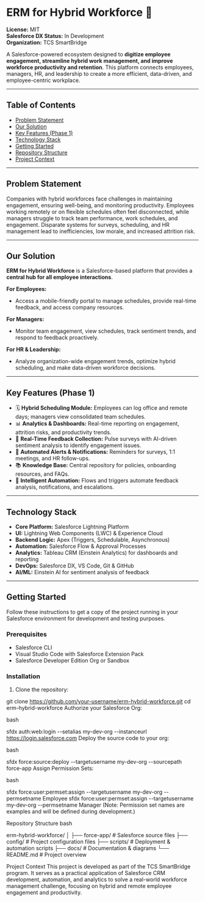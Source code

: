 # ERM for Hybrid Workforce 💼

**License:** MIT  
**Salesforce DX Status:** In Development  
**Organization:** TCS SmartBridge  

A Salesforce-powered ecosystem designed to **digitize employee engagement, streamline hybrid work management, and improve workforce productivity and retention**. This platform connects employees, managers, HR, and leadership to create a more efficient, data-driven, and employee-centric workplace.

---

## Table of Contents
- [Problem Statement](#problem-statement)  
- [Our Solution](#our-solution)  
- [Key Features (Phase 1)](#key-features-phase-1)  
- [Technology Stack](#technology-stack)  
- [Getting Started](#getting-started)  
- [Repository Structure](#repository-structure)  
- [Project Context](#project-context)  

---

## Problem Statement
Companies with hybrid workforces face challenges in maintaining engagement, ensuring well-being, and monitoring productivity. Employees working remotely or on flexible schedules often feel disconnected, while managers struggle to track team performance, work schedules, and engagement. Disparate systems for surveys, scheduling, and HR management lead to inefficiencies, low morale, and increased attrition risk.

---

## Our Solution
**ERM for Hybrid Workforce** is a Salesforce-based platform that provides a **central hub for all employee interactions**.

**For Employees:**  
- Access a mobile-friendly portal to manage schedules, provide real-time feedback, and access company resources.

**For Managers:**  
- Monitor team engagement, view schedules, track sentiment trends, and respond to feedback proactively.

**For HR & Leadership:**  
- Analyze organization-wide engagement trends, optimize hybrid scheduling, and make data-driven workforce decisions.

---

## Key Features (Phase 1)
- 🗓 **Hybrid Scheduling Module:** Employees can log office and remote days; managers view consolidated team schedules.  
- 📊 **Analytics & Dashboards:** Real-time reporting on engagement, attrition risks, and productivity trends.  
- 📝 **Real-Time Feedback Collection:** Pulse surveys with AI-driven sentiment analysis to identify engagement issues.  
- 🔔 **Automated Alerts & Notifications:** Reminders for surveys, 1:1 meetings, and HR follow-ups.  
- 📚 **Knowledge Base:** Central repository for policies, onboarding resources, and FAQs.  
- 🤖 **Intelligent Automation:** Flows and triggers automate feedback analysis, notifications, and escalations.  

---

## Technology Stack
- **Core Platform:** Salesforce Lightning Platform  
- **UI:** Lightning Web Components (LWC) & Experience Cloud  
- **Backend Logic:** Apex (Triggers, Schedulable, Asynchronous)  
- **Automation:** Salesforce Flow & Approval Processes  
- **Analytics:** Tableau CRM (Einstein Analytics) for dashboards and reporting  
- **DevOps:** Salesforce DX, VS Code, Git & GitHub  
- **AI/ML:** Einstein AI for sentiment analysis of feedback  

---

## Getting Started
Follow these instructions to get a copy of the project running in your Salesforce environment for development and testing purposes.

### Prerequisites
- Salesforce CLI  
- Visual Studio Code with Salesforce Extension Pack  
- Salesforce Developer Edition Org or Sandbox  

### Installation
1. Clone the repository:  

git clone https://github.com/your-username/erm-hybrid-workforce.git
cd erm-hybrid-workforce
Authorize your Salesforce Org:

bash

sfdx auth:web:login --setalias my-dev-org --instanceurl https://login.salesforce.com
Deploy the source code to your org:

bash

sfdx force:source:deploy --targetusername my-dev-org --sourcepath force-app
Assign Permission Sets:

bash

sfdx force:user:permset:assign --targetusername my-dev-org --permsetname Employee
sfdx force:user:permset:assign --targetusername my-dev-org --permsetname Manager
(Note: Permission set names are examples and will be defined during development.)

Repository Structure
bash

erm-hybrid-workforce/
│
├── force-app/                   # Salesforce source files
├── config/                      # Project configuration files
├── scripts/                     # Deployment & automation scripts
├── docs/                        # Documentation & diagrams
└── README.md                    # Project overview

Project Context
This project is developed as part of the TCS SmartBridge program. It serves as a practical application of Salesforce CRM development, automation, and analytics to solve a real-world workforce management challenge, focusing on hybrid and remote employee engagement and productivity.
